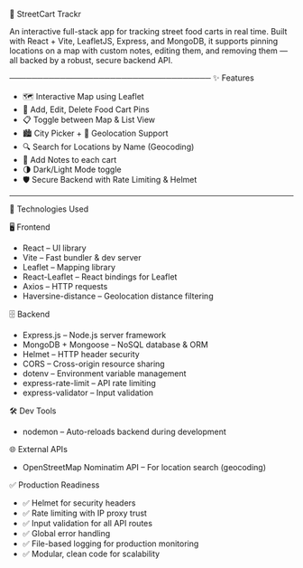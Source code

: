 📍 StreetCart Trackr

An interactive full-stack app for tracking street food carts in real time. Built with React + Vite, LeafletJS, Express, and MongoDB, it supports pinning locations on a map with custom notes, editing them, and removing them — all backed by a robust, secure backend API.

────────────────────────────────────
✨ Features

- 🗺️ Interactive Map using Leaflet
- 📍 Add, Edit, Delete Food Cart Pins
- 📋 Toggle between Map & List View
- 🏙️ City Picker + 📍 Geolocation Support
- 🔍 Search for Locations by Name (Geocoding)
- 📝 Add Notes to each cart
- 🌗 Dark/Light Mode toggle
- 🛡️ Secure Backend with Rate Limiting & Helmet

---

🧰 Technologies Used

🖥️ Frontend
- React – UI library
- Vite – Fast bundler & dev server
- Leaflet – Mapping library
- React-Leaflet – React bindings for Leaflet
- Axios – HTTP requests
- Haversine-distance – Geolocation distance filtering

🗄️ Backend
- Express.js – Node.js server framework
- MongoDB + Mongoose – NoSQL database & ORM
- Helmet – HTTP header security
- CORS – Cross-origin resource sharing
- dotenv – Environment variable management
- express-rate-limit – API rate limiting
- express-validator – Input validation

🛠️ Dev Tools
- nodemon – Auto-reloads backend during development

🌐 External APIs
- OpenStreetMap Nominatim API – For location search (geocoding)    

✅ Production Readiness

- ✅ Helmet for security headers
- ✅ Rate limiting with IP proxy trust
- ✅ Input validation for all API routes
- ✅ Global error handling
- ✅ File-based logging for production monitoring
- ✅ Modular, clean code for scalability
